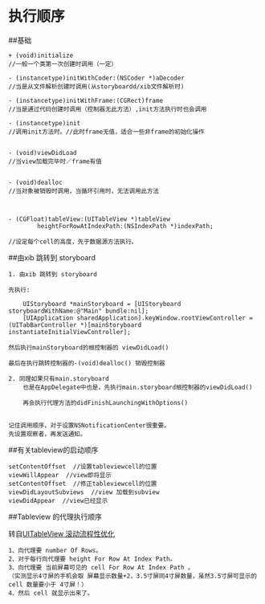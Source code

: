 # 执行顺序

<!-- create time: 2014-10-29 21:59:02  -->

##基础

    + (void)initialize
    //一般一个类第一次创建时调用（一定）

    - (instancetype)initWithCoder:(NSCoder *)aDecoder
    //当是从文件解析创建时调用(从storyboardd/xib文件解析时)

    - (instancetype)initWithFrame:(CGRect)frame
    //当是通过代码创建时调用（控制器无此方法）,init方法执行时也会调用

    - (instancetype)init
    //调用init方法时。//此时frame无值，适合一些非frame的初始化操作


    - (void)viewDidLoad
    //当view加载完毕时／frame有值


    - (void)dealloc
    //当对象被销毁时调用，当循环引用时，无法调用此方法



    - (CGFloat)tableView:(UITableView *)tableView
            heightForRowAtIndexPath:(NSIndexPath *)indexPath;

    //设定每个cell的高度，先于数据源方法执行。


##由xib 跳转到 storyboard

    1. 由xib 跳转到 storyboard
    
    先执行:

        UIStoryboard *mainStoryboard = [UIStoryboard storyboardWithName:@"Main" bundle:nil];
        [UIApplication sharedApplication].keyWindow.rootViewController = (UITabBarController *)[mainStoryboard instantiateInitialViewController];

    然后执行mainStoryboard的根控制器的 viewDidLoad()

    最后在执行跳转控制器的-(void)dealloc() 销毁控制器
    
    2. 同理如果只有main.storyboard
        也是在AppDelegate中也是，先执行main.storyboard根控制器的viewDidLoad()
        
        再会执行代理方法的didFinishLaunchingWithOptions()
        
        
    记住调用顺序，对于设置NSNotificationCenter很重要。
    先设置观察者，再发送通知。
    
    
    
##有关tableview的启动顺序

    setContentOffset  //设置tableviewcell的位置
    viewWillAppear  //view即将显示
    setContentOffset  //修正tableviewcell的位置
    viewDidLayoutSubviews  //view 加载到subview
    viewDidAppear  //view已经显示

##Tableview 的代理执行顺序

转自[UITableView 滚动流程性优化](http://www.cocoachina.com/industry/20140210/7792.html)

    1、向代理要 number Of Rows。
    2、对于每行向代理要 height For Row At Index Path。
    3、向代理要 当前屏幕可见的 cell For Row At Index Path 。
    （实测显示4寸屏的手机会取 屏幕显示数量+2，3.5寸屏同4寸屏数量，虽然3.5寸屏可显示的cell 数量要小于 4寸屏！）
    4、然后 cell 就显示出来了。
